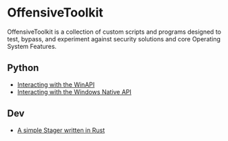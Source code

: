 # OffensiveToolkit

OffensiveToolkit is a collection of custom scripts and programs designed to test, bypass, and experiment against security solutions and core Operating System Features.

## Python
- [Interacting with the WinAPI](https://github.com/0xSickb0y/OffensiveToolkit/tree/main/Python/Windows/WinAPI)
- [Interacting with the Windows Native API](https://github.com/0xSickb0y/OffensiveToolkit/tree/main/Python/Windows/Native%20API)

## Dev

- [A simple Stager written in Rust](https://github.com/0xSickb0y/OffensiveToolkit/tree/main/Dev/stager-rs)

